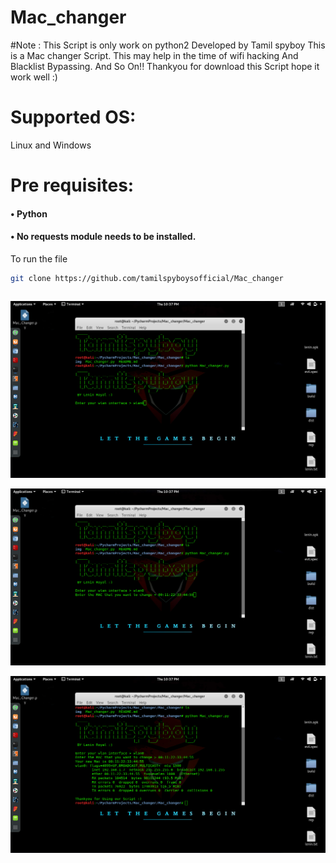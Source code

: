 # Mac_changer
#Note : This Script is only work on python2
Developed by Tamil spyboy
This is a Mac changer Script. This may help in the time of wifi hacking
And Blacklist Bypassing. And So On!!
Thankyou for download this Script hope it work well :)

# Supported OS:
Linux and Windows
# Pre requisites:
#### •	Python 
#### • No requests module needs to be installed.
To run the file
``` bash
git clone https://github.com/tamilspyboysofficial/Mac_changer
```


``` bash

```
![Alt text](https://raw.githubusercontent.com/tamilspyboysofficial/Mac_changer/master/img/1..png?raw=true " Step 1")
	 
![Alt text](https://raw.githubusercontent.com/tamilspyboysofficial/Mac_changer/master/img/2..png?raw=true " Step 2")

![Alt text](https://raw.githubusercontent.com/tamilspyboysofficial/Mac_changer/master/img/3.png?raw=true " Step 3")





